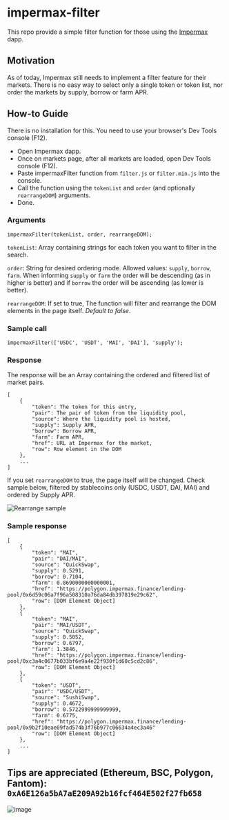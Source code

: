 # impermax-filter

This repo provide a simple filter function for those using the [Impermax](https://www.impermax.finance/) dapp.

## Motivation

As of today, Impermax still needs to implement a filter feature for their markets. There is no easy way to select only a single token or token list, nor order the markets by supply, borrow or farm APR.

## How-to Guide

There is no installation for this. You need to use your browser's Dev Tools console (F12).

* Open Impermax dapp.
* Once on markets page, after all markets are loaded, open Dev Tools console (F12).
* Paste impermaxFilter function from ```filter.js``` or ```filter.min.js``` into the console.
* Call the function using the ```tokenList``` and ```order``` (and optionally ```rearrangeDOM```) arguments.
* Done.

### Arguments

```
impermaxFilter(tokenList, order, rearrangeDOM);
```

```tokenList```: Array containing strings for each token you want to filter in the search.

```order```: String for desired ordering mode. Allowed values: ```supply```, ```borrow```, ```farm```. When informing ```supply``` or ```farm``` the order will be descending (as in higher is better) and if ```borrow``` the order will be ascending (as lower is better).

```rearrangeDOM```: If set to true, The function will filter and rearrange the DOM elements in the page itself. _Default to false_.

### Sample call

```
impermaxFilter(['USDC', 'USDT', 'MAI', 'DAI'], 'supply');
```

### Response

The response will be an Array containing the ordered and filtered list of market pairs.

```
[
    {
        "token": The token for this entry,
        "pair": The pair of token from the liquidity pool,
        "source": Where the liquidity pool is hosted,
        "supply": Supply APR,
        "borrow": Borrow APR,
        "farm": Farm APR,
        "href": URL at Impermax for the market,
        "row": Row element in the DOM
    },
    ...
]
```

If you set ```rearrangeDOM``` to true, the page itself will be changed. Check sample below, filtered by stablecoins only (USDC, USDT, DAI, MAI) and ordered by Supply APR.

![Rearrange sample](https://user-images.githubusercontent.com/19828711/139953966-9592a92b-d61d-4174-9e4a-05be66f18f7d.png)



### Sample response

```
[
    {
        "token": "MAI",
        "pair": "DAI/MAI",
        "source": "QuickSwap",
        "supply": 0.5291,
        "borrow": 0.7104,
        "farm": 0.8690000000000001,
        "href": "https://polygon.impermax.finance/lending-pool/0x6d59c06a7f96a508310a76da84db397819e29c62",
        "row": [DOM Element Object]
    },
    {
        "token": "MAI",
        "pair": "MAI/USDT",
        "source": "QuickSwap",
        "supply": 0.5052,
        "borrow": 0.6797,
        "farm": 1.3846,
        "href": "https://polygon.impermax.finance/lending-pool/0xc3a4c0677b033bf6e9a4e22f930f1d60c5cd2c86",
        "row": [DOM Element Object]
    },
    {
        "token": "USDT",
        "pair": "USDC/USDT",
        "source": "SushiSwap",
        "supply": 0.4672,
        "borrow": 0.5722999999999999,
        "farm": 0.6775,
        "href": "https://polygon.impermax.finance/lending-pool/0x9b2f10eae09fad574b3f76b977c06634a4ec3a46"
        "row": [DOM Element Object]
    },
    ...
]
```


## Tips are appreciated (Ethereum, BSC, Polygon, Fantom): ```0xA6E126a5bA7aE209A92b16fcf464E502f27fb658```

![image](https://user-images.githubusercontent.com/19828711/139945432-f6b07860-c986-4221-a291-10370f24ea5a.png)

